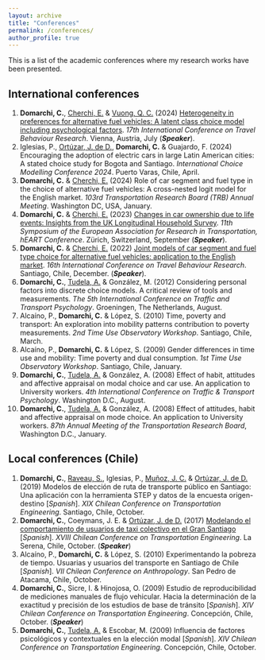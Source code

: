 ```yaml
---
layout: archive
title: "Conferences"
permalink: /conferences/
author_profile: true
---
```


This is a list of the academic conferences where my research works have been presented.

## International conferences

1. **Domarchi, C.**, [Cherchi, E.](https://nyuad.nyu.edu/en/academics/divisions/engineering/faculty/elisabetta-cherchi.html) & [Vuong, Q. C.](https://www.ncl.ac.uk/medical-sciences/people/profile/quocvuong.html) (2024) [Heterogeneity in preferences for alternative fuel vehicles: A latent class choice model including psychological factors](/files/IATBR2024_Domarchi-Cherchi-Vuong.pdf). _17th International Conference on Travel Behaviour Research_. Vienna, Austria, July (***Speaker***). 
2. Iglesias, P., [Ortúzar, J. de D.](https://www.ing.uc.cl/academicos-e-investigadores/juan-de-dios-ortuzar-salas/), **Domarchi, C.** & Guajardo, F. (2024) Encouraging the adoption of electric cars in large Latin American cities: A stated choice study for Bogota and Santiago. _International Choice Modelling Conference 2024_. Puerto Varas, Chile, April.
3. **Domarchi, C.** & [Cherchi, E.](https://nyuad.nyu.edu/en/academics/divisions/engineering/faculty/elisabetta-cherchi.html) (2024) Role of car segment and fuel type in the choice of alternative fuel vehicles: A cross-nested logit model for the English market. _103rd Transportation Research Board (TRB) Annual Meeting_. Washington DC, USA, January.
4. **Domarchi, C.** & [Cherchi, E.](https://nyuad.nyu.edu/en/academics/divisions/engineering/faculty/elisabetta-cherchi.html) (2023) [Changes in car ownership due to life events: Insights from the UK Longitudinal Household Survey](/files/hEART2023_Domarchi-Cherchi.pdf). _11th Symposium of the European Association for Research in Transportation, hEART Conference_. Zürich, Switzerland, September (***Speaker***).
5. **Domarchi, C.** & [Cherchi, E.](https://nyuad.nyu.edu/en/academics/divisions/engineering/faculty/elisabetta-cherchi.html) (2022) [Joint models of car segment and fuel type choice for alternative fuel vehicles: application to the English market](/files/IATBR2022_Domarchi-Cherchi.pdf). _16th International Conference on Travel Behaviour Research_. Santiago, Chile, December. (***Speaker***).
6. **Domarchi, C.**, [Tudela, A.](https://fi.udec.cl/academicos/alejandro-tudela-r/) & González, M. (2012) Considering personal factors into discrete choice models. A critical review of tools and measurements. _The 5th International Conference on Traffic and Transport Psychology_. Groeningen, The Netherlands, August.
7. Alcaíno, P., **Domarchi, C.** & López, S. (2010) Time, poverty and transport: An exploration into mobility patterns contribution to poverty measurements. _2nd Time Use Observatory Workshop_. Santiago, Chile, March.
8. Alcaíno, P., **Domarchi, C.** & López, S. (2009) Gender differences in time use and mobility: Time poverty and dual consumption. _1st Time Use Observatory Workshop_. Santiago, Chile, January.
9. **Domarchi, C.**, [Tudela, A.](https://fi.udec.cl/academicos/alejandro-tudela-r/) & González, A. (2008) Effect of habit, attitudes and affective appraisal on modal choice and car use. An application to University workers. _4th International Conference on Traffic & Transport Psychology_. Washington D.C., August.
10. **Domarchi, C.**, [Tudela, A.](https://fi.udec.cl/academicos/alejandro-tudela-r/) & González, A. (2008) Effect of attitudes, habit and affective appraisal on mode choice. An application to University workers. _87th Annual Meeting of the Transportation Research Board_, Washington D.C., January. 

## Local conferences (Chile)
1. **Domarchi, C.**, [Raveau, S.](https://www.ing.uc.cl/academicos-e-investigadores/sebastian-raveau-feliu/), Iglesias, P., [Muñoz, J. C.](https://www.ing.uc.cl/en/academicos-e-investigadores/juan-carlos-munoz-abogabir/) & [Ortúzar, J. de D.](https://www.ing.uc.cl/academicos-e-investigadores/juan-de-dios-ortuzar-salas/) (2019) Modelos de elección de ruta de transporte público en Santiago: Una aplicación con la herramienta STEP y datos de la encuesta origen-destino [*Spanish*]. _XIX Chilean Conference on Transportation Engineering_. Santiago, Chile, October.
2. **Domarchi, C.**, Coeymans, J. E. & [Ortúzar, J. de D.](https://www.ing.uc.cl/academicos-e-investigadores/juan-de-dios-ortuzar-salas/) (2017) [Modelando el comportamiento de usuarios de taxi colectivo en el Gran Santiago](/files/CChIT2017_Domarchi-Coeymans-Ortuzar.pdf) [*Spanish*]. _XVIII Chilean Conference on Transportation Engineering_. La Serena, Chile, October.  (***Speaker***)
3. Alcaíno, P., **Domarchi, C.** & López, S. (2010) Experimentando la pobreza de tiempo. Usuarias y usuarios del transporte en Santiago de Chile [*Spanish*]. _VII Chilean Conference on Anthropology_. San Pedro de Atacama, Chile, October.
5. **Domarchi, C.**, Sicre, I. & Hinojosa, O. (2009) Estudio de reproducibilidad de mediciones manuales de flujo vehicular. Hacia la determinación de la exactitud y precisión de los estudios de base de tránsito [*Spanish*]. _XIV Chilean Conference on Transportation Engineering_. Concepción, Chile, October. (***Speaker***)
6. **Domarchi, C.**, [Tudela, A.](https://fi.udec.cl/academicos/alejandro-tudela-r/) & Escobar, M. (2009) Influencia de factores psicológicos y contextuales en la elección modal [*Spanish*]. _XIV Chilean Conference on Transportation Engineering_. Concepción, Chile, October.

